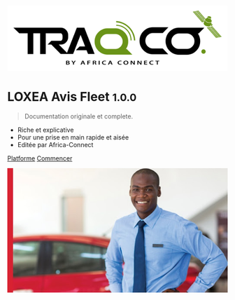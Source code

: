 ![logo](_image/logotraqco.png)

# LOXEA Avis Fleet <small>1.0.0</small>

> Documentation originale et complete.

- Riche et explicative 
- Pour une prise en main rapide et aisée
- Editée par Africa-Connect

[Platforme](http://public.traqco.net/)
[Commencer](#presentation)

![](_image/man.jpg)
